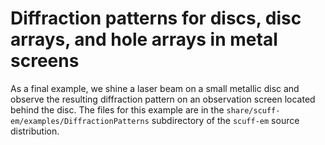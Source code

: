 # Diffraction patterns for discs, disc arrays, and hole arrays in metal screens

As a final example, we shine a laser beam on a small metallic disc and observe the resulting diffraction pattern on an observation screen located behind the disc. The files for this example are in the `share/scuff-em/examples/DiffractionPatterns` subdirectory of the `scuff-em` source distribution.

